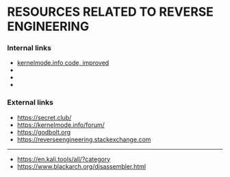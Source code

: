# RESOURCES RELATED TO REVERSE ENGINEERING

### Internal links
- [kernelmode.info code, improved](https://github.com/loneicewolf/KernelMode-Code)
- 
- 
- 

### External links
- https://secret.club/
- https://kernelmode.info/forum/
- https://godbolt.org 
- https://reverseengineering.stackexchange.com

***

- https://en.kali.tools/all/?category
- https://www.blackarch.org/disassembler.html

